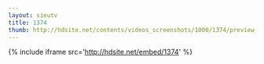 ```yaml
---
layout: sieutv
title: 1374
thumb: http://hdsite.net/contents/videos_screenshots/1000/1374/preview_360p.mp4.jpg
---
```

{% include iframe src='http://hdsite.net/embed/1374' %}
 
